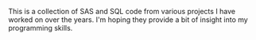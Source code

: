 This is a collection of SAS and SQL code from various projects I have worked on over the years. I'm hoping they provide a bit of insight into my programming skills.
